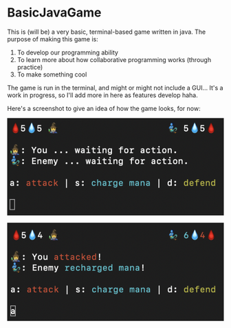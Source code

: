 # BasicJavaGame

This is (will be) a very basic, terminal-based game written in java. The purpose of making this game is:

1) To develop our programming ability
2) To learn more about how collaborative programming works (through practice)
3) To make something cool

The game is run in the terminal, and might or might not include a GUI... It's a work in progress, so I'll add more in here as features develop haha.

Here's a screenshot to give an idea of how the game looks, for now:

![screenshot of game start screen](/PicturesForReadme/Screen%20Shot%202022-01-23%20at%208.32.09%20PM.png "Screenshot of Game")

![screenshot of game in action](/PicturesForReadme/Screen%20Shot%202022-01-23%20at%208.33.14%20PM.png "Screenshot of Game")
